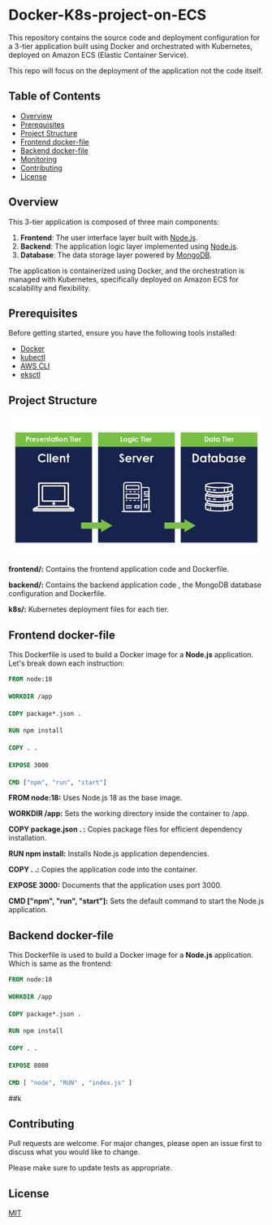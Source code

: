 # Docker-K8s-project-on-ECS

This repository contains the source code and deployment configuration for a 3-tier application built using Docker and orchestrated with Kubernetes, deployed on Amazon ECS (Elastic Container Service).

This repo will focus on the deployment of the application not the code itself.
## Table of Contents

- [Overview](#overview)
- [Prerequisites](#prerequisites)
- [Project Structure](#project-structure)
- [Frontend docker-file](#Frontend-docker-file)
- [Backend docker-file](#Backend-docker-file)
- [Monitoring](#monitoring)
- [Contributing](#contributing)
- [License](#license)

## Overview

This 3-tier application is composed of three main components:

1. **Frontend**: The user interface layer built with [Node.js](https://nodejs.org/).
2. **Backend**: The application logic layer implemented using [Node.js](https://nodejs.org/).
3. **Database**: The data storage layer powered by [MongoDB](https://www.mongodb.com/).

The application is containerized using Docker, and the orchestration is managed with Kubernetes, specifically deployed on Amazon ECS for scalability and flexibility.
## Prerequisites

Before getting started, ensure you have the following tools installed:

- [Docker](https://www.docker.com/)
- [kubectl](https://kubernetes.io/docs/tasks/tools/install-kubectl/)
- [AWS CLI](https://aws.amazon.com/cli/)
- [eksctl](https://eksctl.io/)

## Project Structure
![Alt 3-tier](/readme-images/3-tier.png)

**frontend/:** Contains the frontend application code and Dockerfile.

**backend/:** Contains the backend application code , the MongoDB database configuration and Dockerfile.

**k8s/:** Kubernetes deployment files for each tier.

## Frontend docker-file

This Dockerfile is used to build a Docker image for a **Node.js** application. Let's break down each instruction: 
```dockerfile
FROM node:18

WORKDIR /app

COPY package*.json .

RUN npm install

COPY . .

EXPOSE 3000

CMD ["npm", "run", "start"]
```
**FROM node:18:** Uses Node.js 18 as the base image.

**WORKDIR /app:** Sets the working directory inside the container to /app.

**COPY package.json . :** Copies package files for efficient dependency installation.

**RUN npm install:** Installs Node.js application dependencies.

**COPY . .:** Copies the application code into the container.

**EXPOSE 3000:** Documents that the application uses port 3000.

**CMD ["npm", "run", "start"]:** Sets the default command to start the Node.js application.

## Backend docker-file
This Dockerfile is used to build a Docker image for a **Node.js** application. Which is same as the frontend:

```dockerfile
FROM node:18

WORKDIR /app

COPY package*.json .

RUN npm install

COPY . .

EXPOSE 8080

CMD [ "node", "RUN" , "index.js" ]

```
##k
## Contributing

Pull requests are welcome. For major changes, please open an issue first
to discuss what you would like to change.

Please make sure to update tests as appropriate.

## License

[MIT](https://choosealicense.com/licenses/mit/)